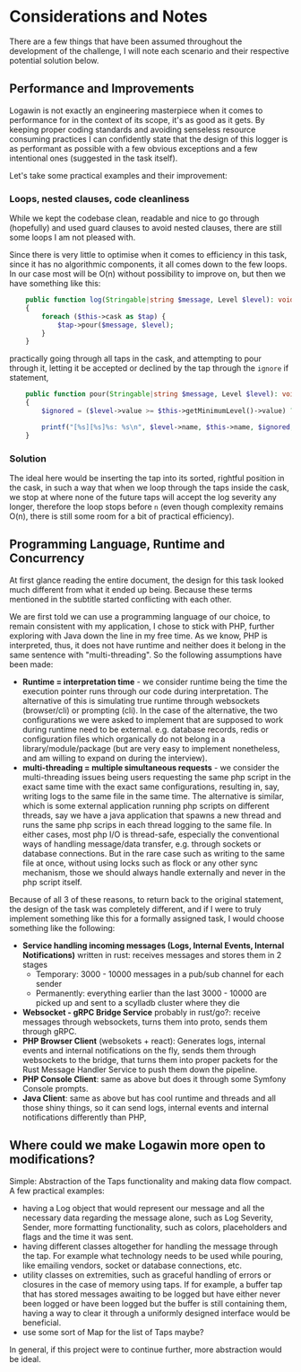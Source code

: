 # Considerations and Notes
There are a few things that have been assumed throughout the development of the challenge, I will note each scenario and their respective potential solution below.

## Performance and Improvements
Logawin is not exactly an engineering masterpiece when it comes to performance for in the context of its scope, it's as good as it gets. By keeping proper coding standards and avoiding senseless resource consuming practices I can confidently state that the design of this logger is as performant as possible with a few obvious exceptions and a few intentional ones (suggested in the task itself).

Let's take some practical examples and their improvement:

### Loops, nested clauses, code cleanliness
While we kept the codebase clean, readable and nice to go through (hopefully) and used guard clauses to avoid nested clauses, there are still some loops I am not pleased with.

Since there is very little to optimise when it comes to efficiency in this task, since it has no algorithmic components, it all comes down to the few loops. In our case most will be O(n) without possibility to improve on, but then we have something like this:

```php
    public function log(Stringable|string $message, Level $level): void
    {
        foreach ($this->cask as $tap) {
            $tap->pour($message, $level);
        }
    }
```

practically going through all taps in the cask, and attempting to pour through it, letting it be accepted or declined by the tap through the `ignore` if statement,
```php
    public function pour(Stringable|string $message, Level $level): void
    {
        $ignored = ($level->value >= $this->getMinimumLevel()->value) ? '' : "[Ignored]";

        printf("[%s][%s]%s: %s\n", $level->name, $this->name, $ignored, $message);
    }
```

### Solution
The ideal here would be inserting the tap into its sorted, rightful position in the cask, in such a way that when we loop through the taps inside the cask, we stop at where none of the future taps will accept the log severity any longer, therefore the loop stops before `n` (even though complexity remains O(n), there is still some room for a bit of practical efficiency).

## Programming Language, Runtime and Concurrency
At first glance reading the entire document, the design for this task looked much different from what it ended up being. Because these terms mentioned in the subtitle started conflicting with each other.

We are first told we can use a programming language of our choice, to remain consistent with my application, I chose to stick with PHP, further exploring with Java down the line in my free time. As we know, PHP is interpreted, thus, it does not have runtime and neither does it belong in the same sentence with "multi-threading". So the following assumptions have been made:
 - **Runtime = interpretation time** - we consider runtime being the time the execution pointer runs through our code during interpretation. The alternative of this is simulating true runtime through websockets (browser/cli) or prompting (cli). In the case of the alternative, the two configurations we were asked to implement that are supposed to work during runtime need to be external. e.g. database records, redis or configuration files which organically do not belong in a library/module/package (but are very easy to implement nonetheless, and am willing to expand on during the interview). 
 - **multi-threading = multiple simultaneous requests** - we consider the multi-threading issues being users requesting the same php script in the exact same time with the exact same configurations, resulting in, say, writing logs to the same file in the same time. The alternative is similar, which is some external application running php scripts on different threads, say we have a java application that spawns a new thread and runs the same php scrips in each thread logging to the same file. In either cases, most php I/O is thread-safe, especially the conventional ways of handling message/data transfer, e.g. through sockets or database connections. But in the rare case such as writing to the same file at once, without using locks such as flock or any other sync mechanism, those we should always handle externally and never in the php script itself.

Because of all 3 of these reasons, to return back to the original statement, the design of the task was completely different, and if I were to truly implement something like this for a formally assigned task, I would choose something like the following:
 - **Service handling incoming messages (Logs, Internal Events, Internal Notifications)** written in rust: receives messages and stores them in 2 stages
   - Temporary: 3000 - 10000 messages in a pub/sub channel for each sender
   - Permanently: everything earlier than the last 3000 - 10000 are picked up and sent to a scylladb cluster where they die
 - **Websocket - gRPC Bridge Service** probably in rust/go?: receive messages through websockets, turns them into proto, sends them through gRPC. 
 - **PHP Browser Client** (websokets + react): Generates logs, internal events and internal notifications on the fly, sends them through websockets to the bridge, that turns them into proper packets for the Rust Message Handler Service to push them down the pipeline.
 - **PHP Console Client**: same as above but does it through some Symfony Console prompts.
 - **Java Client**: same as above but has cool runtime and threads and all those shiny things, so it can send logs, internal events and internal notifications differently than PHP,

## Where could we make Logawin more open to modifications?
Simple: Abstraction of the Taps functionality and making data flow compact.
A few practical examples:
 - having a Log object that would represent our message and all the necessary data regarding the message alone, such as Log Severity, Sender, more formatting functionality, such as colors, placeholders and flags and the time it was sent.
 - having different classes altogether for handling the message through the tap. For example what technology needs to be used while pouring, like emailing vendors, socket or database connections, etc.
 - utility classes on extremities, such as graceful handling of errors or closures in the case of memory using taps. If for example, a buffer tap that has stored messages awaiting to be logged but have either never been logged or have been logged but the buffer is still containing them, having a way to clear it through a uniformly designed interface would be beneficial.
 - use some sort of Map for the list of Taps maybe?

In general, if this project were to continue further, more abstraction would be ideal.
